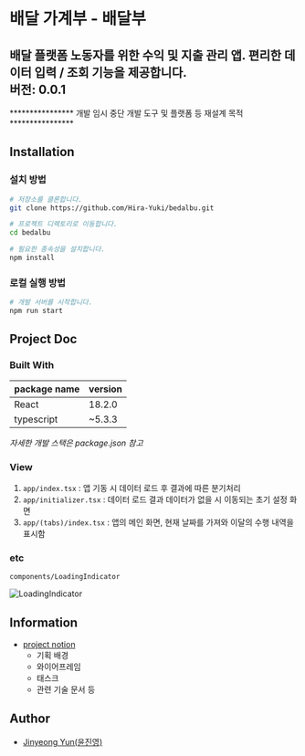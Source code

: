 # 배달 가계부 - 배달부

배달 플랫폼 노동자를 위한 수익 및 지출 관리 앱. 편리한 데이터 입력 / 조회 기능을 제공합니다.  
버전: 0.0.1
-------------
**************** 개발 임시 중단 개발 도구 및 플랫폼 등 재설계 목적 ****************
<!-- [demo link](https://.....) -->

## Installation

### 설치 방법

```bash
# 저장소를 클론합니다.
git clone https://github.com/Hira-Yuki/bedalbu.git
```

```bash
# 프로젝트 디렉토리로 이동합니다.
cd bedalbu
```

```bash
# 필요한 종속성을 설치합니다.
npm install
```

### 로컬 실행 방법

```bash
# 개발 서버를 시작합니다.
npm run start

```

## Project Doc

### Built With

| package name | version |
| ------------ | ------- |
| React        | 18.2.0  |
| typescript   | ~5.3.3  |

_자세한 개발 스택은 package.json 참고_

### View

<!-- 추후 변경 필요 -->

1. `app/index.tsx` : 앱 기동 시 데이터 로드 후 결과에 따른 분기처리
2. `app/initializer.tsx` : 데이터 로드 결과 데이터가 없을 시 이동되는 초기 설정 화면
3. `app/(tabs)/index.tsx` : 앱의 메인 화면, 현재 날짜를 가져와 이달의 수행 내역을 표시함

### etc

`components/LoadingIndicator`

![LoadingIndicator](https://velog.velcdn.com/images/yukihira/post/963adda6-7d60-41ee-878d-85fd6077cdd1/image.webp)

## Information

- [project notion](https://fiore-sakura.notion.site/RN-9671e9240abf4e0dbccfe2bfe41c10f6?pvs=4)
  <!-- {포함 항목} -->
  - 기획 배경
  - 와이어프레임
  - 태스크
  - 관련 기술 문서 등

## Author

- [Jinyeong Yun(윤진영)](www.linkedin.com/in/jinyeong-yun-1b995317a)

<!-- # Welcome to your Expo app 👋

This is an [Expo](https://expo.dev) project created with [`create-expo-app`](https://www.npmjs.com/package/create-expo-app).

## Get started

1. Install dependencies

   ```bash
   npm install
   ```

2. Start the app

   ```bash
    npx expo start
   ```

In the output, you'll find options to open the app in a

- [development build](https://docs.expo.dev/develop/development-builds/introduction/)
- [Android emulator](https://docs.expo.dev/workflow/android-studio-emulator/)
- [iOS simulator](https://docs.expo.dev/workflow/ios-simulator/)
- [Expo Go](https://expo.dev/go), a limited sandbox for trying out app development with Expo

You can start developing by editing the files inside the **app** directory. This project uses [file-based routing](https://docs.expo.dev/router/introduction).

## Get a fresh project

When you're ready, run:

```bash
npm run reset-project
```

This command will move the starter code to the **app-example** directory and create a blank **app** directory where you can start developing.

## Learn more

To learn more about developing your project with Expo, look at the following resources:

- [Expo documentation](https://docs.expo.dev/): Learn fundamentals, or go into advanced topics with our [guides](https://docs.expo.dev/guides).
- [Learn Expo tutorial](https://docs.expo.dev/tutorial/introduction/): Follow a step-by-step tutorial where you'll create a project that runs on Android, iOS, and the web.

## Join the community

Join our community of developers creating universal apps.

- [Expo on GitHub](https://github.com/expo/expo): View our open source platform and contribute.
- [Discord community](https://chat.expo.dev): Chat with Expo users and ask questions. -->
